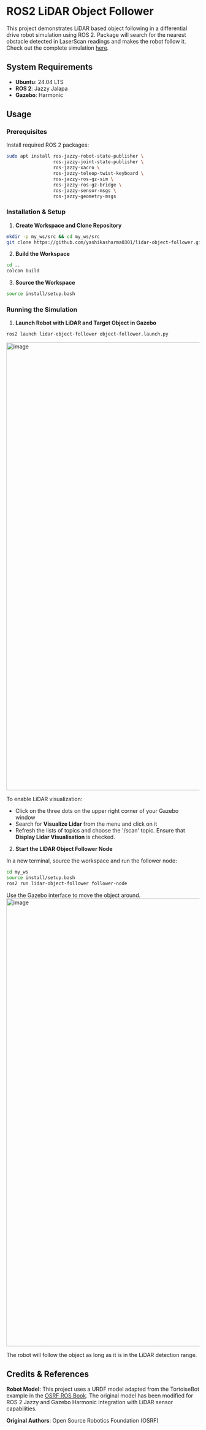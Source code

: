 # ROS2 LiDAR Object Follower

This project demonstrates LiDAR based object following in a differential drive robot simulation using ROS 2. Package will search for the nearest obstacle detected in LaserScan readings and makes the robot follow it. Check out the complete simulation [here](https://youtu.be/btLDHNtah-4).

## System Requirements

- **Ubuntu**: 24.04 LTS
- **ROS 2**: Jazzy Jalapa
- **Gazebo**: Harmonic

## Usage

### Prerequisites

Install required ROS 2 packages:

```bash
sudo apt install ros-jazzy-robot-state-publisher \
                 ros-jazzy-joint-state-publisher \
                 ros-jazzy-xacro \
                 ros-jazzy-teleop-twist-keyboard \
                 ros-jazzy-ros-gz-sim \
                 ros-jazzy-ros-gz-bridge \
                 ros-jazzy-sensor-msgs \
                 ros-jazzy-geometry-msgs
```

### Installation & Setup

1. **Create Workspace and Clone Repository**

```bash
mkdir -p my_ws/src && cd my_ws/src
git clone https://github.com/yashikasharma0301/lidar-object-follower.git
```

2. **Build the Workspace**

```bash
cd ..
colcon build
```

3. **Source the Workspace**

```bash
source install/setup.bash
```

### Running the Simulation

1. **Launch Robot with LiDAR and Target Object in Gazebo**

```bash
ros2 launch lidar-object-follower object-follower.launch.py
```
<img width="1854" height="1168" alt="image" src="https://github.com/user-attachments/assets/d6909335-a58e-4b75-9db4-4223c28e062d" />


To enable LiDAR visualization:
- Click on the three dots on the upper right corner of your Gazebo window
- Search for **Visualize Lidar** from the menu and click on it
- Refresh the lists of topics and choose the '/scan' topic. Ensure that **Display Lidar Visualisation** is checked.

2. **Start the LIDAR Object Follower Node**

In a new terminal, source the workspace and run the follower node:

```bash
cd my_ws
source install/setup.bash
ros2 run lidar-object-follower follower-node
```

Use the Gazebo interface to move the object around. 
<img width="1854" height="1168" alt="image" src="https://github.com/user-attachments/assets/94e593f4-651f-4e36-94ae-ff914da374f5" />


The robot will follow the object as long as it is in the LiDAR detection range.

## Credits & References

**Robot Model**: This project uses a URDF model adapted from the TortoiseBot example in the [OSRF ROS Book](https://github.com/osrf/rosbook/blob/master/code/tortoisebot/tortoisebot.urdf). The original model has been modified for ROS 2 Jazzy and Gazebo Harmonic integration with LiDAR sensor capabilities.

**Original Authors**: Open Source Robotics Foundation (OSRF)
